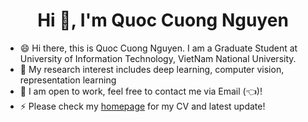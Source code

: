 <h1 align="center">Hi 👋, I'm Quoc Cuong Nguyen</h1>

- 😄 Hi there, this is Quoc Cuong Nguyen. I am a Graduate Student at University of Information Technology, VietNam National University.
- 🔭 My research interest includes deep learning, computer vision, representation learning
- 👯 I am open to work, feel free to contact me via Email (👈)!
- ⚡ Please check my [homepage](https://quoccuonglqd.github.io/quoccuonguit/about/) for my CV and latest update!

<!--
**quoccuonglqd/quoccuonglqd** is a ✨ _special_ ✨ repository because its `README.md` (this file) appears on your GitHub profile.

Here are some ideas to get you started:

- 🔭 I’m currently working on ...
- 🌱 I’m currently learning ...
- 👯 I’m looking to collaborate on ...
- 🤔 I’m looking for help with ...
- 💬 Ask me about ...
- 📫 How to reach me: ...
- 😄 Pronouns: ...
- ⚡ Fun fact: ...
-->
